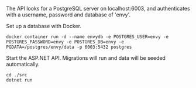 The API looks for a PostgreSQL server on localhost:6003, and authenticates with a username, password and database of 'envy'.

Set up a database with Docker.

```
docker container run -d --name envydb -e POSTGRES_USER=envy -e POSTGRES_PASSWORD=envy -e POSTGRES_DB=envy -e PGDATA=/postgres/envy/data -p 6003:5432 postgres
```

Start the ASP.NET API. Migrations will run and data will be seeded automatically.

```
cd ./src
dotnet run
```
